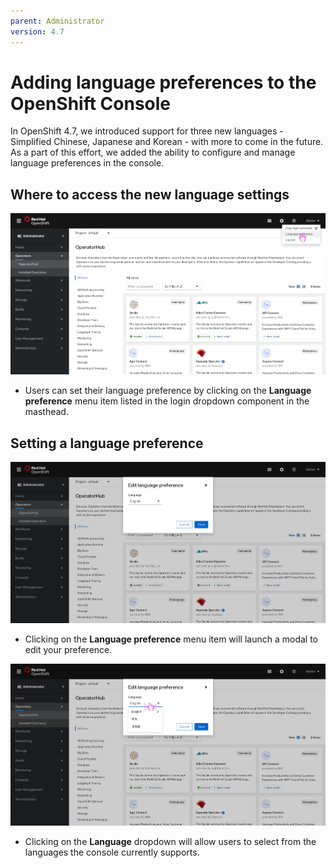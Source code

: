 ```yaml
---
parent: Administrator
version: 4.7
---
```


# Adding language preferences to the OpenShift Console

In OpenShift 4.7, we introduced support for three new languages - Simplified Chinese, Japanese and Korean - with more to come in the future. As a part of this effort, we added the ability to configure and manage language preferences in the console.

## Where to access the new language settings 

![Accessing Language Preference](img/Accessing-preferences.png)
- Users can set their language preference by clicking on the **Language preference** menu item listed in the login dropdown component in the masthead. 

## Setting a language preference

![Edit language preference modal 1](img/Language_Modal_1.png)
- Clicking on the **Language preference** menu item will launch a modal to edit your preference. 

![Edit language preference modal 2](img/Language_Modal_2.png)
- Clicking on the **Language** dropdown will allow users to select from the languages the console currently supports.
